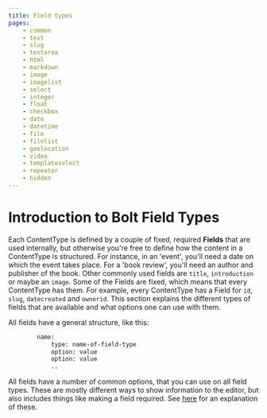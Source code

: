 ```yaml
---
title: Field types
pages:
    - common
    - text
    - slug
    - textarea
    - html
    - markdown
    - image
    - imagelist
    - select
    - integer
    - float
    - checkbox
    - date
    - datetime
    - file
    - filelist
    - geolocation
    - video
    - templateselect
    - repeater
    - hidden
---
```


Introduction to Bolt Field Types
=========

Each ContentType is defined by a couple of fixed, required **Fields** that are
used internally, but otherwise you're free to define how the content in a
ContentType is structured. For instance, in an 'event', you'll need a date on
which the event takes place. For a 'book review', you'll need an author and
publisher of the book. Other commonly used fields are `title`, `introduction`
or maybe an `image`. Some of the Fields are fixed, which means that every
ContentType has them. For example, every ContentType has a Field for `id`,
`slug`, `datecreated` and `ownerid`. This section explains the different types
of fields that are available and what options one can use with them.

All fields have a general structure, like this:

```apache
        name:
            type: name-of-field-type
            option: value
            option: value
            ..
```

All fields have a number of common options, that you can use on all field types.
These are mostly different ways to show information to the editor, but also
includes things like making a field required. See [here](fields/common) for an
explanation of these.
